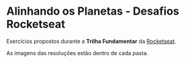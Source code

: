 # Alinhando os Planetas - Desafios Rocketseat

Exercícios propostos durante a **Trilha Fundamentar** da [Rocketseat](https://rocketseat.com.br "Rocketseat").

As imagens das resoluções estão dentro de cada pasta.
